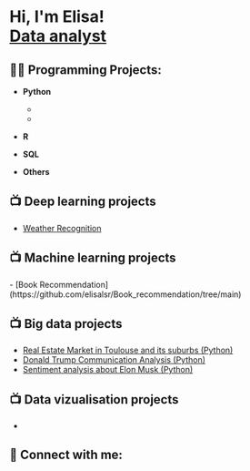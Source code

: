 <h1>Hi, I'm Elisa! <br/><a href="www.linkedin.com/in/elisa-lassarre-938a35207">Data analyst</a>
  
<h2>👨‍💻 Programming Projects:</h2>

- <b>Python</b>
  
  - 
  - 
    
- <b>R</b>


- <b>SQL</b>

    
- <b>Others</b>

    

<h2>📺 Deep learning projects</h2>

- [Weather Recognition](https://github.com/elisalsr/Weather_recognition)

<h2>📺 Machine learning projects</h2>
- [Book Recommendation](https://github.com/elisalsr/Book_recommendation/tree/main)


<h2>📺 Big data projects</h2>

-  [Real Estate Market in Toulouse and its suburbs (Python)](https://github.com/elisalsr/Real-Estate-Market-Data-Exploration-in-Toulouse-and-its-suburbs)
-  [Donald Trump Communication Analysis (Python)](https://github.com/elisalsr/Donald_Trump_Communication_Analysis)
-  [Sentiment analysis about Elon Musk (Python)](https://github.com/elisalsr/Sentiment_analysis)


<h2>📺 Data vizualisation projects </h2>

- 
<h2> 🤳 Connect with me:</h2>

[twitter]: https://twitter.com/joshmadakor
[youtube]: https://www.youtube.com/c/joshmadakor
[instagram]: https://www.instagram.com/joshmadakor/
[linkedin]: https://linkedin.com/in/joshmadakor
